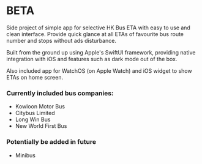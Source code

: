 # BETA
Side project of simple app for selective HK Bus ETA with easy to use and clean interface. Provide quick glance at all ETAs of favourite bus route number and stops without ads disturbance.

Built from the ground up using Apple's SwiftUI framework, providing native integration with iOS and features such as dark mode out of the box.

Also included app for WatchOS (on Apple Watch) and iOS widget to show ETAs on home screen.

### Currently included bus companies:
- Kowloon Motor Bus
- Citybus Limited
- Long Win Bus
- New World First Bus

### Potentially be added in future
- Minibus
